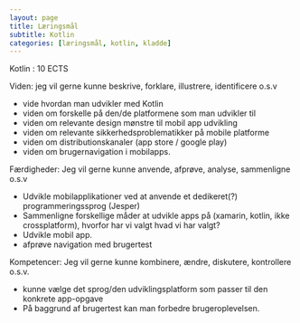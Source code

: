```yaml
---
layout: page
title: Læringsmål
subtitle: Kotlin
categories: [læringsmål, kotlin, kladde]
---
```


Kotlin : 10 ECTS

Viden: jeg vil gerne kunne beskrive, forklare, illustrere, identificere o.s.v
- vide hvordan man udvikler med Kotlin
- viden om forskelle på den/de platformene som man udvikler til
- viden om relevante design mønstre til mobil app udvikling
- viden om relevante sikkerhedsproblematikker på mobile platforme
- viden om distributionskanaler (app store / google play)
- viden om brugernavigation i mobilapps.

Færdigheder: Jeg vil gerne kunne anvende, afprøve, analyse, sammenligne o.s.v
- Udvikle mobilapplikationer ved at anvende et dedikeret(?) programmeringssprog (Jesper)
- Sammenligne forskellige måder at udvikle apps på (xamarin, kotlin, ikke crossplatform), hvorfor har vi valgt hvad vi har valgt?
- Udvikle mobil app.
- afprøve navigation med brugertest

Kompetencer: Jeg vil gerne kunne kombinere, ændre, diskutere, kontrollere o.s.v.
- kunne vælge det sprog/den udviklingsplatform som passer til den konkrete app-opgave
- På baggrund af brugertest kan man forbedre brugeroplevelsen. 
